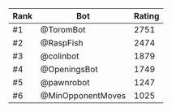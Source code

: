 Rank|Bot|Rating
---|---|---
#1|@ToromBot|2751
#2|@RaspFish|2474
#3|@colinbot|1879
#4|@OpeningsBot|1749
#5|@pawnrobot|1247
#6|@MinOpponentMoves|1025
